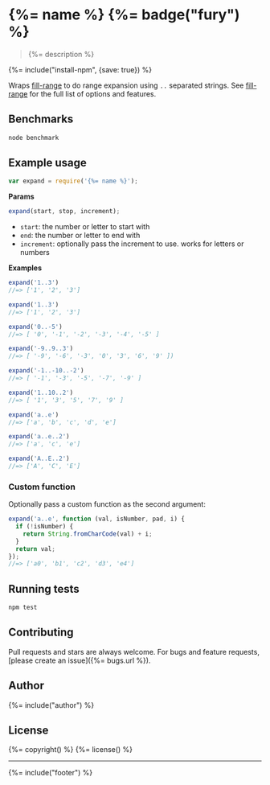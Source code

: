 # {%= name %} {%= badge("fury") %}

> {%= description %}

{%= include("install-npm", {save: true}) %}

Wraps [fill-range] to do range expansion using `..` separated strings. See [fill-range] for the full list of options and features.


## Benchmarks

```bash
node benchmark
```


## Example usage

```js
var expand = require('{%= name %}');
```

**Params**

```js
expand(start, stop, increment);
```

 - `start`: the number or letter to start with
 - `end`: the number or letter to end with
 - `increment`: optionally pass the increment to use. works for letters or numbers

**Examples**

```js
expand('1..3')
//=> ['1', '2', '3']

expand('1..3')
//=> ['1', '2', '3']

expand('0..-5')
//=> [ '0', '-1', '-2', '-3', '-4', '-5' ]

expand('-9..9..3')
//=> [ '-9', '-6', '-3', '0', '3', '6', '9' ])

expand('-1..-10..-2')
//=> [ '-1', '-3', '-5', '-7', '-9' ]

expand('1..10..2')
//=> [ '1', '3', '5', '7', '9' ]

expand('a..e')
//=> ['a', 'b', 'c', 'd', 'e']

expand('a..e..2')
//=> ['a', 'c', 'e']

expand('A..E..2')
//=> ['A', 'C', 'E']
```


### Custom function

Optionally pass a custom function as the second argument:

```js
expand('a..e', function (val, isNumber, pad, i) {
  if (!isNumber) {
    return String.fromCharCode(val) + i;
  }
  return val;
});
//=> ['a0', 'b1', 'c2', 'd3', 'e4']
```


## Running tests

```bash
npm test
```

## Contributing
Pull requests and stars are always welcome. For bugs and feature requests, [please create an issue]({%= bugs.url %}).

## Author
{%= include("author") %}

## License
{%= copyright() %}
{%= license() %}

***

{%= include("footer") %}

[fill-range]: https://github.com/jonschlinkert/fill-range